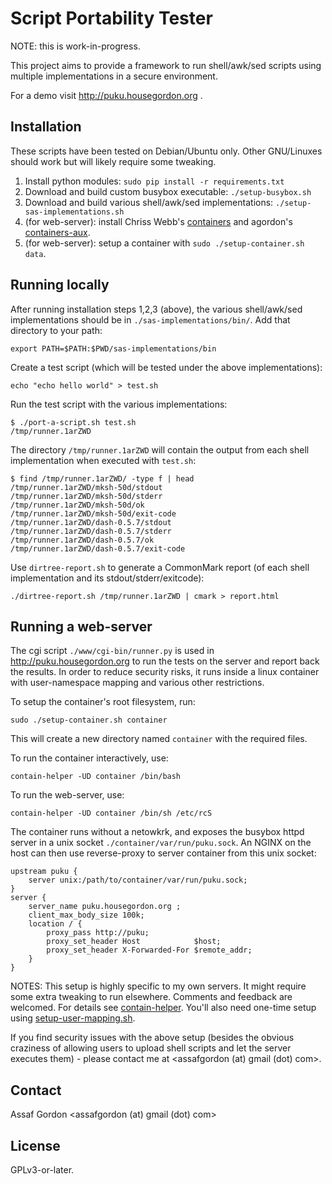 Script Portability Tester
=========================

NOTE: this is work-in-progress.

This project aims to provide a framework to run shell/awk/sed scripts
using multiple implementations in a secure environment.

For a demo visit <http://puku.housegordon.org> .


Installation
------------

These scripts have been tested on Debian/Ubuntu only.
Other GNU/Linuxes should work but will likely require some tweaking.

1. Install python modules: `sudo pip install -r requirements.txt`
2. Download and build custom busybox executable: `./setup-busybox.sh`
3. Download and build various shell/awk/sed implementations:
   `./setup-sas-implementations.sh`
4. (for web-server): install Chriss Webb's
   [containers](https://github.com/arachsys/containers) and
   agordon's [containers-aux](https://github.com/agordon/containers-aux).
5. (for web-server): setup a container with `sudo ./setup-container.sh data`.


Running locally
---------------

After running installation steps 1,2,3 (above), the various
shell/awk/sed implementations should be in `./sas-implementations/bin/`.
Add that directory to your path:

    export PATH=$PATH:$PWD/sas-implementations/bin

Create a test script (which will be tested under the above implementations):

    echo "echo hello world" > test.sh

Run the test script with the various implementations:

    $ ./port-a-script.sh test.sh
    /tmp/runner.1arZWD

The directory `/tmp/runner.1arZWD` will contain the output from each
shell implementation when executed with `test.sh`:

    $ find /tmp/runner.1arZWD/ -type f | head
    /tmp/runner.1arZWD/mksh-50d/stdout
    /tmp/runner.1arZWD/mksh-50d/stderr
    /tmp/runner.1arZWD/mksh-50d/ok
    /tmp/runner.1arZWD/mksh-50d/exit-code
    /tmp/runner.1arZWD/dash-0.5.7/stdout
    /tmp/runner.1arZWD/dash-0.5.7/stderr
    /tmp/runner.1arZWD/dash-0.5.7/ok
    /tmp/runner.1arZWD/dash-0.5.7/exit-code

Use `dirtree-report.sh` to generate a CommonMark report
(of each shell implementation and its stdout/stderr/exitcode):

    ./dirtree-report.sh /tmp/runner.1arZWD | cmark > report.html


Running a web-server
--------------------

The cgi script `./www/cgi-bin/runner.py` is used in
<http://puku.housegordon.org> to run the tests on the server and report
back the results. In order to reduce security risks, it runs inside a
linux container with user-namespace mapping and various other restrictions.

To setup the container's root filesystem, run:

    sudo ./setup-container.sh container

This will create a new directory named `container` with the required files.

To run the container interactively, use:

    contain-helper -UD container /bin/bash

To run the web-server, use:

    contain-helper -UD container /bin/sh /etc/rcS

The container runs without a netowkrk, and exposes the busybox httpd
server in a unix socket `./container/var/run/puku.sock`.
An NGINX on the host can then use reverse-proxy to server container
from this unix socket:

    upstream puku {
        server unix:/path/to/container/var/run/puku.sock;
    }
    server {
        server_name puku.housegordon.org ;
        client_max_body_size 100k;
        location / {
            proxy_pass http://puku;
            proxy_set_header Host            $host;
            proxy_set_header X-Forwarded-For $remote_addr;
        }
    }

NOTES:
This setup is highly specific to my own servers. It might require some
extra tweaking to run elsewhere. Comments and feedback are welcomed.
For details see
[contain-helper](https://github.com/agordon/containers-aux/blob/master/contain-helper).
You'll also need one-time setup using
[setup-user-mapping.sh](https://github.com/agordon/containers-aux/blob/master/setup-user-mapping.sh).

If you find security issues with the above setup (besides the obvious
craziness of allowing users to upload shell scripts and let the server
executes them) - please contact me at <assafgordon (at) gmail (dot) com>.


Contact
-------

Assaf Gordon <assafgordon (at) gmail (dot) com>

License
-------

GPLv3-or-later.
